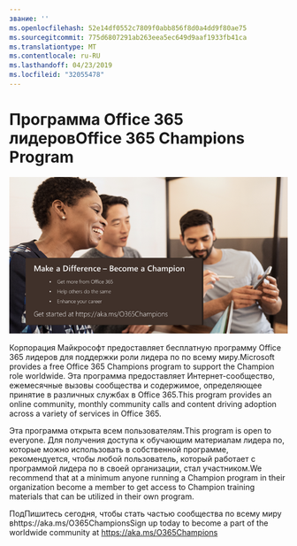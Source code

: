 ```yaml
---
звание: ''
ms.openlocfilehash: 52e14df0552c7809f0abb856f8d0a4dd9f80ae75
ms.sourcegitcommit: 775d6807291ab263eea5ec649d9aaf1933fb41ca
ms.translationtype: MT
ms.contentlocale: ru-RU
ms.lasthandoff: 04/23/2019
ms.locfileid: "32055478"
---
```

# <a name="office-365-champions-program"></a><span data-ttu-id="f31a2-102">Программа Office 365 лидеров</span><span class="sxs-lookup"><span data-stu-id="f31a2-102">Office 365 Champions Program</span></span> 

![Разница становится лидера по](media/makeadifference.png)

<span data-ttu-id="f31a2-104">Корпорация Майкрософт предоставляет бесплатную программу Office 365 лидеров для поддержки роли лидера по по всему миру.</span><span class="sxs-lookup"><span data-stu-id="f31a2-104">Microsoft provides a free Office 365 Champions program to support the Champion role worldwide.</span></span>  <span data-ttu-id="f31a2-105">Эта программа предоставляет Интернет-сообщество, ежемесячные вызовы сообщества и содержимое, определяющее принятие в различных службах в Office 365.</span><span class="sxs-lookup"><span data-stu-id="f31a2-105">This program provides an online community, monthly community calls and content driving adoption across a variety of services in Office 365.</span></span>

<span data-ttu-id="f31a2-106">Эта программа открыта всем пользователям.</span><span class="sxs-lookup"><span data-stu-id="f31a2-106">This program is open to everyone.</span></span>  <span data-ttu-id="f31a2-107">Для получения доступа к обучающим материалам лидера по, которые можно использовать в собственной программе, рекомендуется, чтобы любой пользователь, который работает с программой лидера по в своей организации, стал участником.</span><span class="sxs-lookup"><span data-stu-id="f31a2-107">We recommend that at a minimum anyone running a Champion program in their organization become a member to get access to Champion training materials that can be utilized in their own program.</span></span> 

<span data-ttu-id="f31a2-108">ПодПишитесь сегодня, чтобы стать частью сообщества по всему миру вhttps://aka.ms/O365Champions</span><span class="sxs-lookup"><span data-stu-id="f31a2-108">Sign up today to become a part of the worldwide community at https://aka.ms/O365Champions</span></span>  
